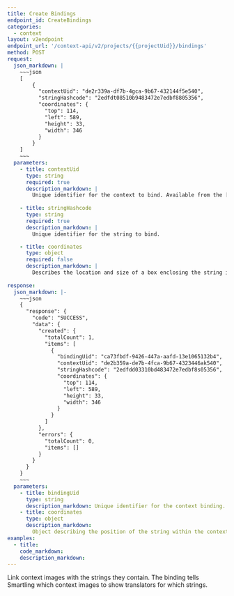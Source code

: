 ```yaml
---
title: Create Bindings
endpoint_id: CreateBindings
categories:
  - context
layout: v2endpoint
endpoint_url: '/context-api/v2/projects/{{projectUid}}/bindings'
method: POST
request:
  json_markdown: |
    ~~~json
    [
        {
          "contextUid": "de2r339a-df7b-4gca-9b67-432144f5e540",
          "stringHashcode": "2edfdt08510b9483472e7edbf8805356",
          "coordinates": {
            "top": 114,
            "left": 589,
            "height": 33,
            "width": 346
          }
        }
    ]
    ~~~
  parameters:
    - title: contextUid
      type: string
      required: true
      description_markdown: |
        Unique identifier for the context to bind. Available from the [Upload Context](/developers/apii/v2/context/upload-context/) response.
        
    - title: stringHashcode
      type: string
      required: true
      description_markdown: |
        Unique identifier for the string to bind.

    - title: coordinates
      type: object
      required: false
      description_markdown: |
        Describes the location and size of a box enclosing the string in a context image. 'top' and 'left' are the distance in pixels of the top left corner of the string from the top and left of the image. 'width' and 'height' are the dimensions of the string in pixels. This information is used to highlight the position of the string when displaying the context image in the Translation Interface. If coordinates are not provided, Smartling will attempt to locate the string on the image using Optical Character Recognition. If OCR fails, coordinates will default to `0, 0, 0, 0`, meaning the image will be displayed when the string is translated, without any highlighting to show the position of the string.
    
response:
  json_markdown: |-
    ~~~json
    {
      "response": {
        "code": "SUCCESS",
        "data": {
          "created": {
            "totalCount": 1,
            "items": [
              {
                "bindingUid": "ca73fbdf-9426-447a-aafd-13e1065132b4",
                "contextUid": "de2b359a-de7b-4fca-9b67-4323446ak540",
                "stringHashcode": "2edfdd03310bd483472e7edbf8s05356",
                "coordinates": {
                  "top": 114,
                  "left": 589,
                  "height": 33,
                  "width": 346
                }
              }
            ]
          },
          "errors": {
            "totalCount": 0,
            "items": []
          }
        }
      }
    }
    ~~~
  parameters:
    - title: bindingUid
      type: string
      description_markdown: Unique identifier for the context binding.
    - title: coordinates
      type: object
      description_markdown:
        Object describing the position of the string within the context image. Read these like CSS positioning values.
examples:
  - title:
    code_markdown:
    description_markdown:
---
```


Link context images with the strings they contain. The binding tells Smartling which context images to show translators for which strings.